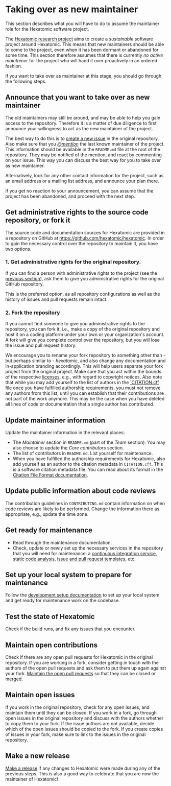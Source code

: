 # Taking over as new maintainer

This section describes what you will have to do to assume the maintainer role for the Hexatomic software project.

The [Hexatomic research project](https://hexatomic.github.io) aims to create a *sustainable* software project around Hexatomic.
This means that new maintainers should be able to come to the project, even when it has been dormant or abandoned for some time.
This section therefore assumes that there is currently *no active maintainer* for the project who will hand it over proactively in an ordered fashion.

If you want to take over as maintainer at this stage, you should go through the following steps.

## Announce that you want to take over as new maintainer

The old maintainers may still be around, and may be able to help you gain access to the repository.
Therefore it is a matter of due diligence to first announce your willingness to act as the new maintainer of the project.

The best way to do this is to [create a new issue](https://github.com/hexatomic/hexatomic/issues/new) in the original repository.
Also make sure that you [*@mention*](https://web.archive.org/web/20210505163556/https://docs.github.com/en/github/writing-on-github/basic-writing-and-formatting-syntax#mentioning-people-and-teams) the last known maintainer of the project.
This information should be available in the `README.md` file at the root of the repository.
They may be notified of the mention, and react by commenting on your issue.
This way you can discuss the best way for you to take over as new maintainer.

Alternatively, look for any other contact information for the project, such as an email address or a mailing list address, and announce your plan there.

If you get no reaction to your announcement, you can assume that the project has been abandoned, and proceed with the next step.

## Get administrative rights to the source code repository, or fork it

The source code and documentation sources for Hexatomic are provided in a repository on GitHub at <https://github.com/hexatomic/hexatomic>.
In order to gain the necessary control over the repository to maintain it, you have two options.

### 1. Get administrative rights for the original repository.

If you can find a person with administrative rights to the project (see the [previous section](#announce-that-you-want-to-take-over-as-new-maintainer)),
ask them to give you administrative rights for the original GitHub repository.

This is the preferred option, as all repository configurations as well as the history of issues and pull requests remain intact.

### 2. Fork the repository

If you cannot find someone to give you administrative rights to the repository, you can fork it, i.e., make a copy of the original repository and host it on a coding platform under your own or your organization's account.
A fork will give you complete control over the repository, but you will lose the issue and pull request history.

We encourage you to rename your fork repository to something other than - but perhaps similar to - *hexatomic*, and also change any documentation and in-application branding accordingly.
This will help users separate your fork project from the original project.
Make sure that you act within the bounds of the respective [licenses](../licensing/), e.g., with regard to copyright notices.
Also note that while you may add yourself to the list of authors in the [`CITATION.cff](../licensing/) file once you have fulfilled authorship requirements,<!-- TODO Link once they're there -->
you must not remove any authors from this list, until you can establish that their contributions are not part of the work anymore.
This may be the case when you have deleted all lines of code or documentation that a single author has contributed.

## Update maintainer information

Update the maintainer information in the relevant places:

- The *Maintainer* section in `README.md` (part of the *Team* section). You may also choose to update the *Core contributors* section.
- The list of contributors in `README.md`. List yourself for maintenance.
- When you have fulfilled the authorship requirements for Hexatomic, also add yourself as an author to the citation metadata in `CITATION.cff`. This is a software citation metadata file. You can read about its format in the [Citation File Format documentation](https://citation-file-format.github.io/).

## Update public information about code reviews

The contribution guidelines in `CONTRIBUTING.md` contain information on when code reviews are likely to be performed. Change the information there as appropriate, e.g., update the time zone.

## Get ready for maintenance

- Read through the maintenance documentation.
- Check, update or newly set up the necessary services in the repository that you will need for maintenance: a [continuous integration service](../continuous-integration/), [static code analysis](../continuous-integration/#static-code-analysis), [issue and pull request templates](../repository/templates.md), etc.

## Set up your local system to prepare for maintenance

Follow the [development setup documentation](../../development/setup.md) to set up your local system and get ready for maintenance work on the codebase.

## Test the state of Hexatomic

Check if the [build](../../development/getting-the-source-code.md#build-hexatomic-locally) runs, and fix any issues that you encounter.

## Maintain open contributions

Check if there are any open pull requests for Hexatomic in the original repository.
If you are working in a fork, consider getting in touch with the authors of the open pull requests and ask them to put them up again against your fork.
[Maintain the open pull requests](../contributions/) so that they can be closed or merged.

## Maintain open issues

If you work in the original repository, check for any open issues, and maintain them until they can be closed.
If you work in a fork, go through open issues in the original repository and discuss with the authors whether to copy them to your fork.
If the issue authors are not available, decide which of the open issues should be copied to the fork.
If you create copies of issues in your fork, make sure to link to the issues in the original repository.

## Make a new release

[Make a release](../releases/) if any changes to Hexatomic were made during any of the previous steps.
This is also a good way to celebrate that you are now the maintainer of Hexatomic!
